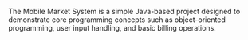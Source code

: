 The Mobile Market System is a simple Java-based project designed to demonstrate core programming 
concepts such as object-oriented programming, user input handling, and basic billing operations. 






